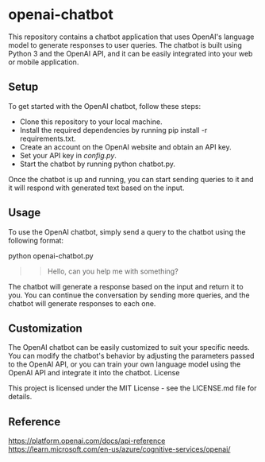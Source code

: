 # openai-chatbot

This repository contains a chatbot application that uses OpenAI's language model to generate responses to user queries. The chatbot is built using Python 3 and the OpenAI API, and it can be easily integrated into your web or mobile application.

## Setup

To get started with the OpenAI chatbot, follow these steps:

- Clone this repository to your local machine.
- Install the required dependencies by running pip install -r requirements.txt.
- Create an account on the OpenAI website and obtain an API key.
- Set your API key in *config.py*.
- Start the chatbot by running python chatbot.py.

Once the chatbot is up and running, you can start sending queries to it and it will respond with generated text based on the input.

## Usage

To use the OpenAI chatbot, simply send a query to the chatbot using the following format:

python openai-chatbot.py

>> Hello, can you help me with something?

The chatbot will generate a response based on the input and return it to you. You can continue the conversation by sending more queries, and the chatbot will generate responses to each one.

## Customization

The OpenAI chatbot can be easily customized to suit your specific needs. You can modify the chatbot's behavior by adjusting the parameters passed to the OpenAI API, or you can train your own language model using the OpenAI API and integrate it into the chatbot.
License

This project is licensed under the MIT License - see the LICENSE.md file for details.

## Reference
https://platform.openai.com/docs/api-reference
https://learn.microsoft.com/en-us/azure/cognitive-services/openai/